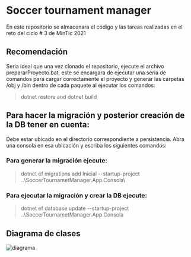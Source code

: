 # Soccer tournament manager
En este repositorio se almacenara el código y las tareas realizadas en el reto del ciclo # 3 de MinTic 2021

## Recomendación
Seria ideal que una vez clonado el repositorio, ejecute el archivo prepararProyecto.bat, este se encargara de ejecutar una seria de comandos para cargar correctamente
el proyecto y generar las carpetas /obj y /bin dentro de cada paquete al ejecutar los comandos:
> dotnet restore and dotnet build

## Para hacer la migración y posterior creación de la DB tener en cuenta:
Debe estar ubicado en el directorio correspondiente a persistencia. Abra una consola en esa ubicación y escriba los siguientes comandos:

### Para generar la migración ejecute:
> dotnet ef migrations add Inicial --startup-project ..\SoccerTournametManager.App.Consola\

### Para ejecutar la migración y crear la DB ejecute:
> dotnet ef database update --startup-project ..\SoccerTournametManager.App.Consola

## Diagrama de clases
![diagrama](https://firebasestorage.googleapis.com/v0/b/warehouse-ee161.appspot.com/o/SoccerTournamentManagerDC-v3.jpg?alt=media&token=86db6db1-2028-4354-a526-0bc25095a9a2)
